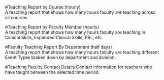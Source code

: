 #Teaching Report by Course (hourly)  
A teaching report that shows how many hours faculty are teaching across all courses.

#Teaching Report by Faculty Member (hourly)  
A teaching report that shows how many hours faculty are teaching in Clinical Skills, Expanded Clinical Skills, PBL, etc.

#Faculty Teaching Report By Department (half days)  
A teaching report that shows how many hours faculty are teaching different Event Types broken down by department and division.

#Teaching Faculty Contact Details
Contact information for teachers who have taught between the selected time period.
